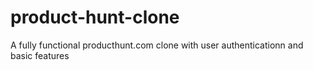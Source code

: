 # product-hunt-clone
A fully functional producthunt.com clone with user authenticationn and basic features
